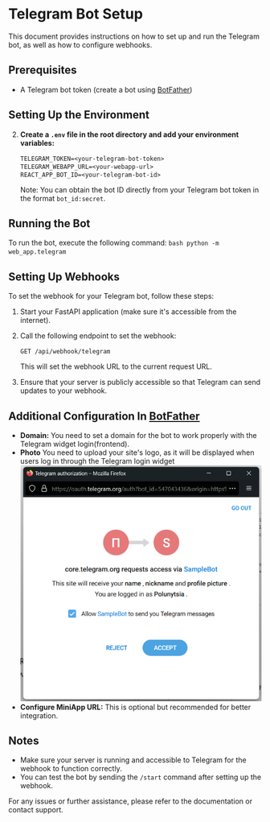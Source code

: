 # Telegram Bot Setup

This document provides instructions on how to set up and run the Telegram bot, as well as how to configure webhooks.

## Prerequisites
- A Telegram bot token (create a bot using [BotFather](https://core.telegram.org/bots#botfather))

## Setting Up the Environment

2. **Create a `.env` file in the root directory and add your environment variables:**
   ```env
   TELEGRAM_TOKEN=<your-telegram-bot-token>
   TELEGRAM_WEBAPP_URL=<your-webapp-url>
   REACT_APP_BOT_ID=<your-telegram-bot-id>
   ```
   Note: You can obtain the bot ID directly from your Telegram bot token in the format `bot_id:secret`.

## Running the Bot

To run the bot, execute the following command:
    ```bash
    python -m web_app.telegram
    ```


## Setting Up Webhooks

To set the webhook for your Telegram bot, follow these steps:

1. Start your FastAPI application (make sure it's accessible from the internet).
2. Call the following endpoint to set the webhook:
   ```http
   GET /api/webhook/telegram
   ```
   This will set the webhook URL to the current request URL.

3. Ensure that your server is publicly accessible so that Telegram can send updates to your webhook.

## Additional Configuration In [BotFather](https://core.telegram.org/bots#botfather)

- **Domain:** You need to set a domain for the bot to work properly with the Telegram widget login(frontend).
- **Photo** You need to upload your site's logo, as it will be displayed when users log in through the Telegram login widget![alt text](./assets/image.png)
- **Configure MiniApp URL:** This is optional but recommended for better integration.

## Notes

- Make sure your server is running and accessible to Telegram for the webhook to function correctly.
- You can test the bot by sending the `/start` command after setting up the webhook.

For any issues or further assistance, please refer to the documentation or contact support.